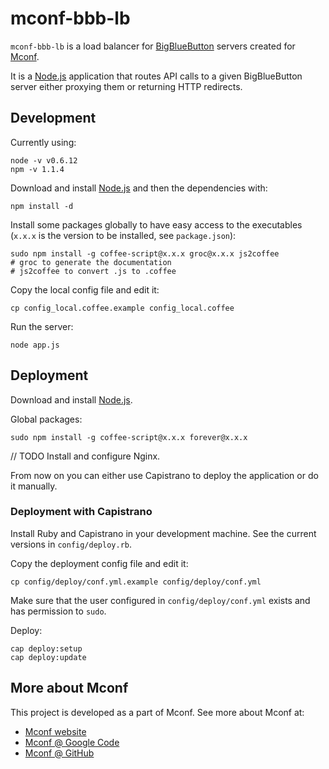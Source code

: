 mconf-bbb-lb
============

`mconf-bbb-lb` is a load balancer for [BigBlueButton](http://mconf.org) servers created for [Mconf](http://mconf.org).

It is a [Node.js](http://nodejs.org/) application that routes API calls to a given BigBlueButton server either proxying them or returning HTTP redirects.


Development
-----------

Currently using:

    node -v v0.6.12
    npm -v 1.1.4

Download and install [Node.js](http://nodejs.org/) and then the dependencies with:

    npm install -d

Install some packages globally to have easy access to the executables (`x.x.x` is the version to be installed, see `package.json`):

    sudo npm install -g coffee-script@x.x.x groc@x.x.x js2coffee
    # groc to generate the documentation
    # js2coffee to convert .js to .coffee

Copy the local config file and edit it:

    cp config_local.coffee.example config_local.coffee

Run the server:

    node app.js

Deployment
----------

Download and install [Node.js](http://nodejs.org/).

Global packages:

    sudo npm install -g coffee-script@x.x.x forever@x.x.x

// TODO Install and configure Nginx.

From now on you can either use Capistrano to deploy the application or do it manually.


### Deployment with Capistrano

Install Ruby and Capistrano in your development machine. See the current versions in `config/deploy.rb`.

Copy the deployment config file and edit it:

    cp config/deploy/conf.yml.example config/deploy/conf.yml

Make sure that the user configured in `config/deploy/conf.yml` exists and has permission to `sudo`.

Deploy:

    cap deploy:setup
    cap deploy:update

More about Mconf
----------------

This project is developed as a part of Mconf. See more about Mconf at:

* [Mconf website](http://mconf.org)
* [Mconf @ Google Code](http://code.google.com/p/mconf)
* [Mconf @ GitHub](https://github.com/mconf)
